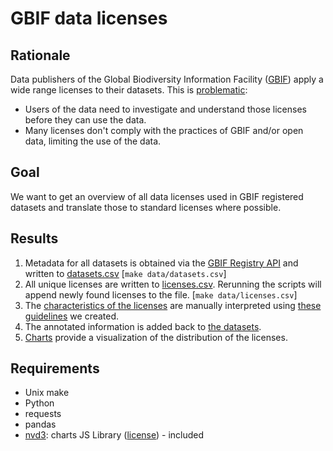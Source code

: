 # GBIF data licenses

## Rationale

Data publishers of the Global Biodiversity Information Facility ([GBIF](http://www.gbif.org)) apply a wide range licenses to their datasets. This is [problematic](http://peterdesmet.com/posts/illegal-bullfrogs.html):

* Users of the data need to investigate and understand those licenses before they can use the data.
* Many licenses don't comply with the practices of GBIF and/or open data, limiting the use of the data.

## Goal

We want to get an overview of all data licenses used in GBIF registered datasets and translate those to standard licenses where possible.

## Results

1. Metadata for all datasets is obtained via the [GBIF Registry API](http://www.gbif.org/developer/registry) and written to [datasets.csv](data/datasets.csv) [`make data/datasets.csv`]
2. All unique licenses are written to [licenses.csv](data/licenses.csv). Rerunning the scripts will append newly found licenses to the file. [`make data/licenses.csv`]
3. The [characteristics of the licenses](data/licenses.csv) are manually interpreted using [these guidelines](guidelines.md) we created.
4. The annotated information is added back to [the datasets](data/datasets-annotated.csv).
5. [Charts](http://datafable.github.io/gbif-data-licenses/charts/index.html) provide a visualization of the distribution of the licenses.

## Requirements

* Unix make
* Python
* requests
* pandas
* [nvd3](https://github.com/novus/nvd3): charts JS Library ([license](https://github.com/novus/nvd3/blob/master/LICENSE.md)) - included
